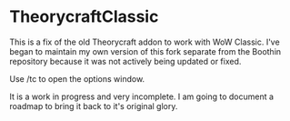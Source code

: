 # TheorycraftClassic
This is a fix of the old Theorycraft addon to work with WoW Classic. I've began to maintain my own version of this fork separate from the Boothin repository because it was not actively being updated or fixed.

Use /tc to open the options window.

It is a work in progress and very incomplete. I am going to document a roadmap to bring it back to it's original glory.

